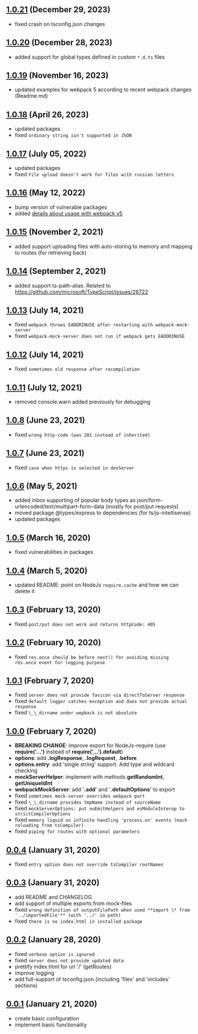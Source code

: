 <!-- markdownlint-disable MD024 -->
<!-- markdownlint-disable MD041 -->

## [1.0.21](https://github.com/Yegorich555/webpack-mock-server/compare/v1.0.20...v1.0.21) (December 29, 2023)

- fixed crash on tsconfig.json changes

## [1.0.20](https://github.com/Yegorich555/webpack-mock-server/compare/v1.0.19...v1.0.20) (December 28, 2023)

- added support for global types defined in custom `*.d.ts` files

## [1.0.19](https://github.com/Yegorich555/webpack-mock-server/compare/v1.0.18...v1.0.19) (November 16, 2023)

- updated examples for webpack 5 according to recent webpack changes (Readme.md)

## [1.0.18](https://github.com/Yegorich555/webpack-mock-server/compare/v1.0.17...v1.0.18) (April 26, 2023)

- updated packages
- fixed `ordinary string isn't supported in JSON`

## [1.0.17](https://github.com/Yegorich555/webpack-mock-server/compare/v1.0.16...v1.0.17) (July 05, 2022)

- updated packages
- fixed `File upload doesn't work for files with russian letters`

## [1.0.16](https://github.com/Yegorich555/webpack-mock-server/compare/v1.0.15...v1.0.16) (May 12, 2022)

- bump version of vulnerable packages
- added [details about usage with webpack v5](README.md#for-webpack-v5)

## [1.0.15](https://github.com/Yegorich555/webpack-mock-server/compare/v1.0.14...v1.0.15) (November 2, 2021)

- added support uploading files with auto-storing to memory and mapping to routes (for retrieving back)

## [1.0.14](https://github.com/Yegorich555/webpack-mock-server/compare/v1.0.13...v1.0.14) (September 2, 2021)

- added support ts-path-alias. Related to <https://github.com/microsoft/TypeScript/issues/26722>

## [1.0.13](https://github.com/Yegorich555/webpack-mock-server/compare/v1.0.12...v1.0.13) (July 14, 2021)

- fixed `webpack throws EADDRINUSE after restarting with webpack-mock-server`
- fixed `webpack-mock-server does not run if webpack gets EADDRINUSE`

## [1.0.12](https://github.com/Yegorich555/webpack-mock-server/compare/v1.0.11...v1.0.12) (July 14, 2021)

- fixed `sometimes old response after recompilation`

## [1.0.11](https://github.com/Yegorich555/webpack-mock-server/compare/v1.0.8...v1.0.11) (July 12, 2021)

- removed console.warn added previously for debugging

## [1.0.8](https://github.com/Yegorich555/webpack-mock-server/compare/v1.0.7...v1.0.8) (June 23, 2021)

- fixed `wrong http-code (was 201 instead of inherited)`

## [1.0.7](https://github.com/Yegorich555/webpack-mock-server/compare/v1.0.6...v1.0.7) (June 23, 2021)

- fixed `case when https is selected in devServer`

## [1.0.6](https://github.com/Yegorich555/webpack-mock-server/compare/v1.0.5...v1.0.6) (May 5, 2021)

- added inbox supporting of popular body types as json/form-urlencoded/text/multipart-form-data (mostly for post/put requests)
- moved package @types/express to dependencies (for ts/js-intellisense)
- updated packages

## [1.0.5](https://github.com/Yegorich555/webpack-mock-server/compare/v1.0.4...v1.0.5) (March 16, 2020)

- fixed vulnerabilities in packages

## [1.0.4](https://github.com/Yegorich555/webpack-mock-server/compare/v1.0.3...v1.0.4) (March 5, 2020)

- updated README: point on NodeJs `require.cache` and how we can delete it

## [1.0.3](https://github.com/Yegorich555/webpack-mock-server/compare/v1.0.2...v1.0.3) (February 13, 2020)

- fixed `post/put does not work and returns httpCode: 405`

## [1.0.2](https://github.com/Yegorich555/webpack-mock-server/compare/v1.0.1...v1.0.2) (February 10, 2020)

- fixed `res.once should be before next() for avoiding missing res.once event for logging purpose`

## [1.0.1](https://github.com/Yegorich555/webpack-mock-server/compare/v1.0.0...v1.0.1) (February 7, 2020)

- fixed `server does not provide favicon via directToServer response`
- fixed `default logger catches exception and does not provide actual response`
- fixed `\_\_dirname under wepback is not absolute`

## [1.0.0](https://github.com/Yegorich555/webpack-mock-server/compare/v0.0.4...v1.0.0) (February 7, 2020)

- **BREAKING CHANGE**: improve export for NodeJs-require (use **require('...')** instead of **require('...').default**)
- **options**: add **.logResponse**, **.logRequest**, **.before**
- **options.entry**: add 'single string' support. Add type and wildcard checking
- **mockServerHelper**: implement with methods **getRandomInt**, **getUniqueIdInt**
- **webpackMockServer**: add '**.add**' and '**.defaultOptions**' to export
- fixed `sometimes mock-server overrides webpack port`
- fixed `\_\_dirname provides tmpName instead of sourceName`
- fixed `mockServerOptions: put noEmitHelpers and esModuleInterop to strictCompilerOptions`
- fixed `memory liquid on infinite handling 'process.on' events (each reloading from tsCompiler)`
- fixed `piping for routes with optional parameters`

## [0.0.4](https://github.com/Yegorich555/webpack-mock-server/compare/v0.0.3...v0.0.4) (January 31, 2020)

- fixed `entry option does not override tsCompiler rootNames`

## [0.0.3](https://github.com/Yegorich555/webpack-mock-server/compare/v0.0.2...v0.0.3) (January 31, 2020)

- add README and CHANGELOG
- add support of multiple exports from mock-files
- fixed `wrong definition of outputFilePath when used **import \* from '../importedFile'** (with '../' in path)`
- fixed `there is no index.html in installed package`

## [0.0.2](https://github.com/Yegorich555/webpack-mock-server/compare/v0.0.1...v0.0.2) (January 28, 2020)

- fixed `verbose option is ignored`
- fixed `server does not provide updated data`
- prettify index.html for url '/' (getRoutes)
- improve logging
- add full-support of tsconfig.json (including 'files' and 'includes' sections)

## [0.0.1](https://github.com/Yegorich555/webpack-mock-server/tree/v0.0.1) (January 21, 2020)

- create basic configuration
- implement basic functionality
